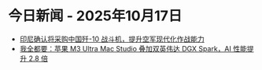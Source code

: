 # 今日新闻 - 2025年10月17日
- [印尼确认将采购中国歼-10 战斗机，提升空军现代化作战能力](https://www.ithome.com/0/890/077.htm)
- [我全都要：苹果 M3 Ultra Mac Studio 叠加双英伟达 DGX Spark，AI 性能提升 2.8 倍](https://www.ithome.com/0/890/080.htm)
